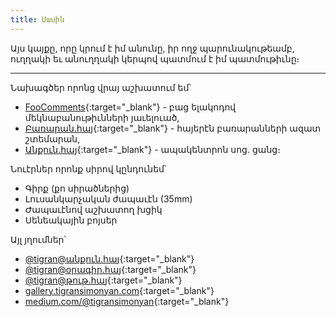 ```yaml
---
title: Մասին
---
```


Այս կայքը, որը կրում է իմ անունը, իր ողջ պարունակութեամբ, ուղղակի եւ անուղղակի կերպով պատմում է իմ պատմութիւնը։

---

Նախագծեր որոնց վրայ աշխատում եմ՝

- [FooComments](https://github.com/FooComments){:target="\_blank"} - բաց ելակոդով մեկնաբանութիւնների յաւելուած,
- [Բառարան.հայ](https://բառարան.հայ/){:target="\_blank"} - հայերէն բառարանների ազատ շտեմարան,
- [Անքուն.հայ](https://անքուն.հայ){:target="\_blank"} - ապակենտրոն սոց. ցանց։

Նուէրներ որոնք սիրով կընդունեմ՝

- Գիրք (քո սիրածներից)
- Լուսանկարչական ժապաւէն (35mm)
- Ժապաւէնով աշխատող խցիկ
- Սենեակային բոյսեր

Այլ յղումներ՝

- [@tigran@անքուն.հայ](https://անքուն.հայ/@tigran){:target="\_blank"}
- [@tigran@օրագիր.հայ](https://օրագիր.հայ/tigran/){:target="\_blank"}
- [@tigran@թութ.հայ](https://թութ.հայ/@tigran){:target="\_blank"}
- [gallery.tigransimonyan.com](https://gallery.tigransimonyan.com/){:target="\_blank"}
- [medium.com/@tigransimonyan](https://medium.com/@tigransimonyan){:target="\_blank"}
